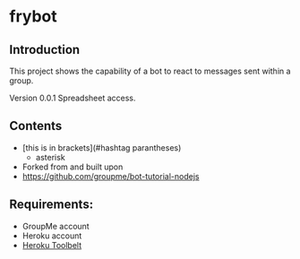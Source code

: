 # frybot

## Introduction

This project shows the capability of a bot to react to messages sent within a group.

Version 0.0.1
Spreadsheet access.

## Contents

  * [this is in brackets](#hashtag parantheses)
    * asterisk
  * Forked from and built upon
   * https://github.com/groupme/bot-tutorial-nodejs

## Requirements:

  * GroupMe account
  * Heroku account
  * [Heroku Toolbelt](https://toolbelt.heroku.com/)
